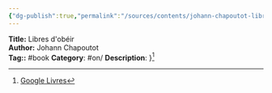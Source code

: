 ```yaml
---
{"dg-publish":true,"permalink":"/sources/contents/johann-chapoutot-libres-d-obeir/","created":"","updated":""}
---
```


**Title:** Libres d'obéir  
**Author:** Johann Chapoutot  
**Tag::** #book 
**Category**: #on/
**Description**: }[^1]

[^1]: [Google Livres](https://books.google.fr/)